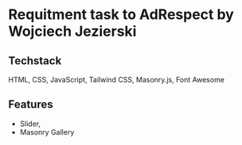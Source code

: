 # Requitment task to AdRespect by Wojciech Jezierski

## Techstack

HTML, CSS, JavaScript, Tailwind CSS, Masonry.js, Font Awesome

## Features

- Slider,
- Masonry Gallery

